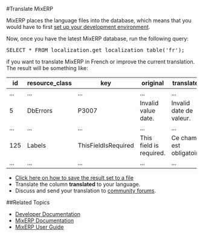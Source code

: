 #Translate MixERP

MixERP places the language files into the database, which means that you would have to first 
[set up your development environment](setting-up-your-development-environment.md).

Now, once you have the latest MixERP database, run the following query:

<pre>
SELECT * FROM localization.get_localization_table('fr');
</pre>

if you want to translate MixERP in French or improve the current translation. The result will be something like:

<table>
    <thead>
        <tr>
            <th>id</th>
            <th>resource_class</th>
            <th>key</th>
            <th>original</th>
            <th>translated</th>
        </tr>
    </thead>
    <tbody>
        <tr>
            <td>...</td>
            <td>...</td>
            <td>...</td>
            <td>...</td>
            <td>...</td>
        </tr>
        <tr>
            <td>5</td>
            <td>DbErrors</td>
            <td>P3007</td>
            <td>Invalid value date.</td>
            <td>Invalid date de valeur.</td>
        </tr>
        <tr>
            <td>...</td>
            <td>...</td>
            <td>...</td>
            <td>...</td>
            <td>...</td>
        </tr>
        <tr>
            <td>125</td>
            <td>Labels</td>
            <td>ThisFieldIsRequired</td>
            <td>This field is required.</td>
            <td>Ce champ est obligatoire.</td>
        </tr>
        <tr>
            <td>...</td>
            <td>...</td>
            <td>...</td>
            <td>...</td>
            <td>...</td>
        </tr>
    </tbody>
</table>


* [Click here on how to save the result set to a file](https://duckduckgo.com/?q=pgadmin+query+to+csv)
* Translate the column **translated** to your language.
* Discuss and send your translation to [community forums](http://mixerp.org/forum).


##Related Topics
* [Developer Documentation](index.md)
* [MixERP Documentation](../index.md)
* [MixERP User Guide](../user-guide/index.md)
